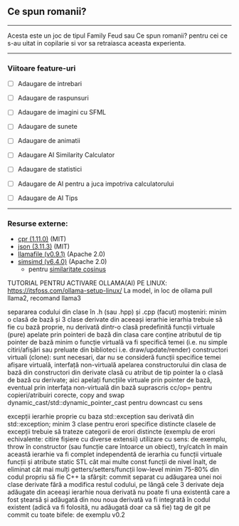 ## Ce spun romanii?

<hr>
Acesta este un joc de tipul Family Feud sau 
Ce spun romanii? pentru cei ce s-au uitat in copilarie
si vor sa retraiasca aceasta experienta. 
<hr>






### Viitoare feature-uri

- [ ] Adaugare de intrebari
  
- [ ] Adaugare de raspunsuri
  
- [ ] Adaugare de imagini cu SFML
  
- [ ] Adaugare de sunete
  
- [ ] Adaugare de animatii
  
- [ ] Adaugare AI Similarity Calculator
  
- [ ] Adaugare de statistici
  
- [ ] Adaugare de AI pentru a juca impotriva calculatorului
  
- [ ] Adaugare de AI Tips
<hr>

### Resurse externe:

- [cpr (1.11.0)](https://github.com/libcpr/cpr/releases/tag/1.11.0) (MIT)
- [json (3.11.3)](https://github.com/nlohmann/json/releases/tag/v3.11.3) (MIT)
- [llamafile (v0.9.1)](https://github.com/Mozilla-Ocho/llamafile) (Apache 2.0)
- [simsimd (v6.4.0)](https://github.com/ashvardanian/simsimd) (Apache 2.0)
    - pentru <a href="https://en.wikipedia.org/wiki/Cosine_similarity">similaritate cosinus</a>



TUTORIAL PENTRU ACTIVARE OLLAMA(AI) PE LINUX:
https://itsfoss.com/ollama-setup-linux/
La model, in loc de ollama pull llama2, recomand llama3









separarea codului din clase în .h (sau .hpp) și .cpp (facut)
moșteniri:
minim o clasă de bază și 3 clase derivate din aceeași ierarhie
ierarhia trebuie să fie cu bază proprie, nu derivată dintr-o clasă predefinită
funcții virtuale (pure) apelate prin pointeri de bază din clasa care conține atributul de tip pointer de bază
minim o funcție virtuală va fi specifică temei (i.e. nu simple citiri/afișări sau preluate din biblioteci i.e. draw/update/render)
constructori virtuali (clone): sunt necesari, dar nu se consideră funcții specifice temei
afișare virtuală, interfață non-virtuală
apelarea constructorului din clasa de bază din constructori din derivate
clasă cu atribut de tip pointer la o clasă de bază cu derivate; aici apelați funcțiile virtuale prin pointer de bază, eventual prin interfața non-virtuală din bază
suprascris cc/op= pentru copieri/atribuiri corecte, copy and swap
dynamic_cast/std::dynamic_pointer_cast pentru downcast cu sens

excepții
ierarhie proprie cu baza std::exception sau derivată din std::exception; minim 3 clase pentru erori specifice distincte
clasele de excepții trebuie să trateze categorii de erori distincte (exemplu de erori echivalente: citire fișiere cu diverse extensii)
utilizare cu sens: de exemplu, throw în constructor (sau funcție care întoarce un obiect), try/catch în main
această ierarhie va fi complet independentă de ierarhia cu funcții virtuale
funcții și atribute static
STL
cât mai multe const
funcții de nivel înalt, de eliminat cât mai mulți getters/setters/funcții low-level
minim 75-80% din codul propriu să fie C++
la sfârșit: commit separat cu adăugarea unei noi clase derivate fără a modifica restul codului, pe lângă cele 3 derivate deja adăugate din aceeași ierarhie
noua derivată nu poate fi una existentă care a fost ștearsă și adăugată din nou
noua derivată va fi integrată în codul existent (adică va fi folosită, nu adăugată doar ca să fie)
tag de git pe commit cu toate bifele: de exemplu v0.2